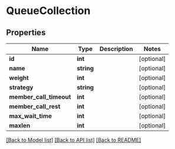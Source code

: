 # QueueCollection

## Properties
Name | Type | Description | Notes
------------ | ------------- | ------------- | -------------
**id** | **int** |  | [optional] 
**name** | **string** |  | [optional] 
**weight** | **int** |  | [optional] 
**strategy** | **string** |  | [optional] 
**member_call_timeout** | **int** |  | [optional] 
**member_call_rest** | **int** |  | [optional] 
**max_wait_time** | **int** |  | [optional] 
**maxlen** | **int** |  | [optional] 

[[Back to Model list]](../README.md#documentation-for-models) [[Back to API list]](../README.md#documentation-for-api-endpoints) [[Back to README]](../README.md)


